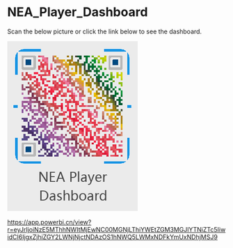 # NEA_Player_Dashboard

Scan the below picture or click the link below to see the dashboard.

![NEA barcode](https://github.com/air-yan/NEA_Player_Dashboard/blob/master/NEA.png)

https://app.powerbi.cn/view?r=eyJrIjoiNzE5MThhNWItMjEwNC00MGNjLThiYWEtZGM3MGJlYTNiZTc5IiwidCI6IjgxZjhiZGY2LWNjNjctNDAzOS1hNWQ5LWMxNDFkYmUxNDhjMSJ9
